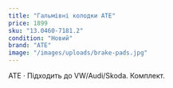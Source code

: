 ```yaml
---
title: "Гальмівні колодки ATE"
price: 1899
sku: "13.0460-7181.2"
condition: "Новий"
brand: "ATE"
image: "/images/uploads/brake-pads.jpg"
---
```

ATE · Підходить до VW/Audi/Skoda. Комплект.
